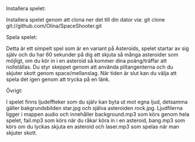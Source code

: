 Installera spelet:

Installera spelet genom att clona ner det till din dator via:
git clone git://github.com/Olina/SpaceShooter.git


Spela spelet:

Detta är ett simpelt spel som är en variant på Asteroids, spelet startar av sig själv och du har 60 sekunder på dig att skjuta så många asteroider som möjligt, om du kör in i en asteroid så kommer dina poäng/träffar att nollställas.
Du styr skeppet genom att använda piltangenterna och du skjuter skott genom space/mellanslag.
När tiden är slut kan du välja att spela det igen genom att trycka på en länk.

Övrigt:

I spelet finns ljudeffteker som du själv kan byta ut mot egna ljud, detsamma gäller bakgrundsbilden star.jpg och själva asteroiden rock.jpg.
Ljudfilerna ligger i mappen audio och innehåller background.mp3 som körs genom hela spelet, fail.mp3 som körs när du råkar köra in i en asteroid, bang.mp3 som körs om du lyckas skjuta en asteroid och laser.mp3 som spelas när man skjuter skott.
